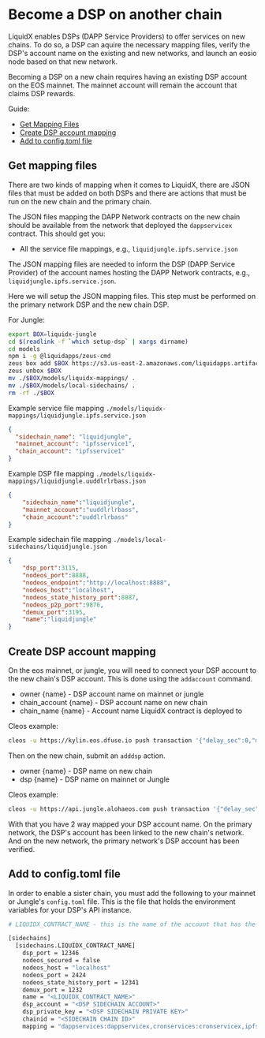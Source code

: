 Become a DSP on another chain
==========

LiquidX enables DSPs (DAPP Service Providers) to offer services on new chains.  To do so, a DSP can aquire the necessary mapping files, verify the DSP's account name on the existing and new networks, and launch an eosio node based on that new network.

Becoming a DSP on a new chain requires having an existing DSP account on the EOS mainnet.  The mainnet account will remain the account that claims DSP rewards.  

Guide:

- [Get Mapping Files](#get-mapping-files)
- [Create DSP account mapping](#create-dsp-account-mapping)
- [Add to config.toml file](#add-to-config.toml-file)

## Get mapping files

There are two kinds of mapping when it comes to LiquidX, there are JSON files that must be added on both DSPs and there are actions that must be run on the new chain and the primary chain.

The JSON files mapping the DAPP Network contracts on the new chain should be available from the network that deployed the `dappservicex` contract.  This should get you:

- All the service file mappings, e.g., `liquidjungle.ipfs.service.json`

The JSON mapping files are needed to inform the DSP (DAPP Service Provider) of the account names hosting the DAPP Network contracts, e.g., `liquidjungle.ipfs.service.json`.  

Here we will setup the JSON mapping files.  This step must be performed on the primary network DSP and the new chain DSP.

For Jungle:

```bash
export BOX=liquidx-jungle
cd $(readlink -f `which setup-dsp` | xargs dirname)
cd models
npm i -g @liquidapps/zeus-cmd
zeus box add $BOX https://s3.us-east-2.amazonaws.com/liquidapps.artifacts/boxes/60295170699618ff20b212195afaa0700e4f17a893974095782a069ad31809d9.zip
zeus unbox $BOX
mv ./$BOX/models/liquidx-mappings/ .
mv ./$BOX/models/local-sidechains/ .
rm -rf ./$BOX
```

Example service file mapping `./models/liquidx-mappings/liquidjungle.ipfs.service.json`

```json
{
  "sidechain_name": "liquidjungle",
  "mainnet_account": "ipfsservice1",
  "chain_account": "ipfsservice1"
}
```

Example DSP file mapping `./models/liquidx-mappings/liquidjungle.uuddlrlrbass.json`

```json
{
    "sidechain_name":"liquidjungle",
    "mainnet_account":"uuddlrlrbass",
    "chain_account":"uuddlrlrbass"
}
```

Example sidechain file mapping `./models/local-sidechains/liquidjungle.json`

```json
{
    "dsp_port":3115,
    "nodeos_port":8888,
    "nodeos_endpoint":"http://localhost:8888",
    "nodeos_host":"localhost",
    "nodeos_state_history_port":8887,
    "nodeos_p2p_port":9876,
    "demux_port":3195,
    "name":"liquidjungle"
}
```

## Create DSP account mapping

On the eos mainnet, or jungle, you will need to connect your DSP account to the new chain's DSP account.  This is done using the `addaccount` command.

- owner {name} - DSP account name on mainnet or jungle
- chain_account {name} - DSP account name on new chain
- chain_name {name} - Account name LiquidX contract is deployed to

Cleos example:

```bash
cleos -u https://kylin.eos.dfuse.io push transaction '{"delay_sec":0,"max_cpu_usage_ms":0,"actions":[{"account":"liquidjungle","name":"addaccount","data":{"owner":"uuddlrlrbass","chain_account":"uuddlrlrbass","chain_name":"liquidjungle"},"authorization":[{"actor":"uuddlrlrbass","permission":"active"}]}]}'
```

Then on the new chain, submit an `adddsp` action.

- owner {name} - DSP name on new chain
- dsp {name} - DSP name on mainnet or Jungle

Cleos example:

```bash
cleos -u https://api.jungle.alohaeos.com push transaction '{"delay_sec":0,"max_cpu_usage_ms":0,"actions":[{"account":"dappservicex","name":"adddsp","data":{"owner":"uuddlrlrbass","dsp":"uuddlrlrbass"},"authorization":[{"actor":"uuddlrlrbass","permission":"active"}]}]}'
```

With that you have 2 way mapped your DSP account name.  On the primary network, the DSP's account has been linked to the new chain's network.  And on the new network, the primary network's DSP account has been verified.

## Add to config.toml file

In order to enable a sister chain, you must add the following to your mainnet or Jungle's `config.toml` file.  This is the file that holds the environment variables for your DSP's API instance.

```bash
# LIQUIDX_CONTRACT_NAME - this is the name of the account that has the LiquidX code deployed to it. 

[sidechains]
  [sidechains.LIQUIDX_CONTRACT_NAME]
    dsp_port = 12346
    nodeos_secured = false
    nodeos_host = "localhost"
    nodeos_port = 2424
    nodeos_state_history_port = 12341
    demux_port = 1232
    name = "<LIQUIDX_CONTRACT_NAME>"
    dsp_account = "<DSP SIDECHAIN ACCOUNT>"
    dsp_private_key = "<DSP SIDECHAIN PRIVATE KEY>"
    chainid = "<SIDECHAIN CHAIN ID>"
    mapping = "dappservices:dappservicex,cronservices:cronservicex,ipfsservice1:ipfsservice2"
```